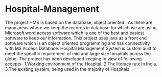 # Hospital-Management

The project HMS is based on the database, object oriented . As there are many areas where we keep the records in database for which we are using Microsoft word access software which is one of the best and easiest software to keep our information. This project uses java as a front end software which is an object oriented programming and has connectivity with MS Access  Database.
Hospital Management System is custom built to meet the specific requirement of mid and large size hospitals across the globe.
The project has been developed keeping in view of following accepts-
1.Working environment of the Hospital.
2.The literacy rate in India.
3.The existing system, being used in the majority of Hospitals.
